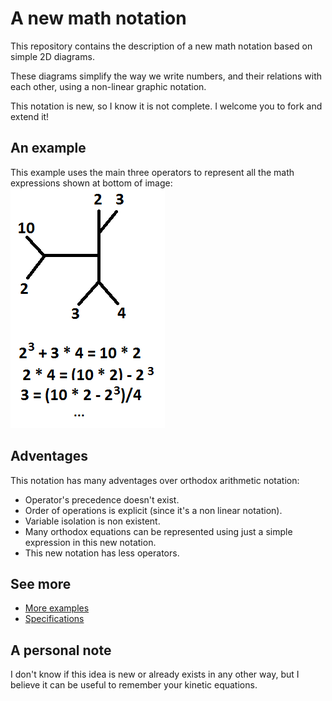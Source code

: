 A new math notation
===================
This repository contains the description of a new
math notation based on simple 2D diagrams.

These diagrams simplify the way we write numbers,
and their relations with each other, using a non-linear
graphic notation.

This notation is new, so I know it is not complete.
I welcome  you to fork and extend it!

An example
----------
This example uses the main three operators to represent
all the math expressions shown at bottom of image:
![An example](Graphics/front_example.png)

Adventages
----------
This notation has many adventages over orthodox
arithmetic notation:
* Operator's precedence doesn't exist.
* Order of operations is explicit (since it's
  a non linear notation).
* Variable isolation is non existent.
* Many orthodox equations can be represented using just a
  simple expression in this new notation.
* This new notation has less operators.

See more
--------
* [More examples](EXAMPLES.md)
* [Specifications](SPECIFICATION.md)

A personal note
---------------
I don't know if this idea is new or already exists in any
other way, but I believe it can be useful to remember your
kinetic equations.